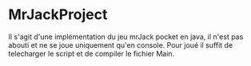 # MrJackProject
Il s'agit d'une implémentation du jeu mrJack pocket en java, il n'est pas abouti et ne se joue uniquement qu'en console. Pour joué il suffit de telecharger le script et de compiler le fichier Main.
